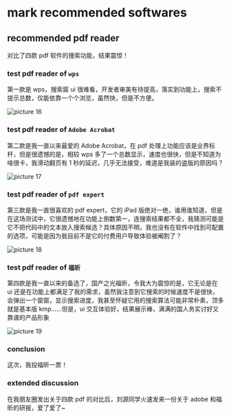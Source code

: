 # mark recommended softwares

## recommended pdf reader

对比了四款 pdf 软件的搜索功能，结果震惊！

### test pdf reader of `wps`

第一款是 wps，搜索窗 ui 很难看，开发者审美有待提高，落实到功能上，搜索不提示总数，仅能依靠一个个浏览，虽然快，但是不方便。

![picture 16](https://mark-vue-oss.oss-cn-hangzhou.aliyuncs.com/mark-recommended-softwares-1642961888907-1b014b950cdca4591896f505028f3fa9103c46e005eeab9fa4d45ad2e809421b.png)

### test pdf reader of `Adobe Acrobat`

第二款是我一直以来最爱的 Adobe Acrobat，在 pdf 处理上功能应该是业界标杆，但是很遗憾的是，相较 wps 多了一个总数显示，速度也很快，但是不知道为啥很卡，我滑动翻页有 1 秒的延迟，几乎无法接受，难道是我装的盗版的原因吗？

![picture 17](https://mark-vue-oss.oss-cn-hangzhou.aliyuncs.com/mark-recommended-softwares-1642961909236-9d62a8ac38ba9c8f54667986766c4f5f9c826b08bc0129f3e2d2a390a5b189dd.png)

### test pdf reader of `pdf expert`

第三款是我一直很喜欢的 pdf expert，它的 iPad 版绝对一绝，谁用谁知道，但是在这场测试中，它很遗憾地在功能上倒数第一，连搜索结果都不全，我猜测可能是它不把代码中的文本放入搜索候选？具体原因不明，我也没有在软件中找到可配置的选项，可能是因为我目前不是它的付费用户导致体验被阉割了？

![picture 18](https://mark-vue-oss.oss-cn-hangzhou.aliyuncs.com/mark-recommended-softwares-1642961915473-c96e1d1f7d37d3f3748e768ad256383219cb023c066550d9806c89e2bab3bd2b.png)

### test pdf reader of `福昕`

第四款是我一直以来的备选了，国产之光福昕，令我大为震惊的是，它无论是在 ui 还是在功能上都满足了我的需求，虽然我注意到它搜索的时候速度不是很快，会弹出一个窗窗，显示搜索进度，我甚至怀疑它用的搜索算法可能非常朴素，顶多就是基本版 kmp……但是，ui 交互体验好，结果展示棒，满满的国人务实讨好又靠谱的产品形象

![picture 19](https://mark-vue-oss.oss-cn-hangzhou.aliyuncs.com/mark-recommended-softwares-1642961920888-166db579e4683b59846724dd1082a61799a424fbe39c6960ad21fc5565dc38a4.png)

### conclusion

这次，我投福昕一票！

### extended discussion

在我朋友圈发出关于四款 pdf 的对比后，刘源同学火速发来一份关于 adobe 和福昕的研报，爱了爱了~
